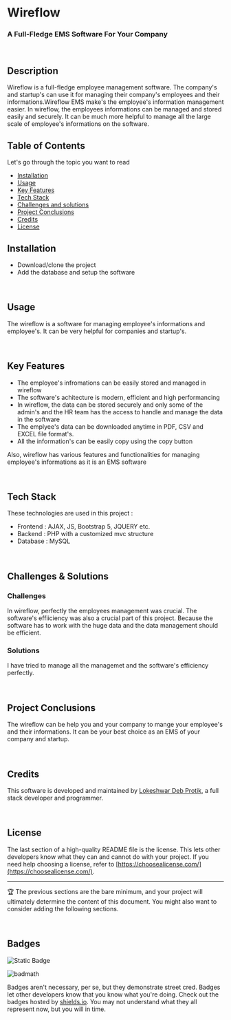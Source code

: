 # Wireflow

### A Full-Fledge EMS Software For Your Company

<br>

## Description

Wireflow is a full-fledge employee management software. The company's and startup's can use it for managing their company's employees and their informations.Wireflow EMS make's the employee's information management easier. In wireflow, the employees informations can be managed and stored easily and securely. It can be much more helpful to manage all the large scale of employee's informations on the software.

## Table of Contents 
Let's go through the topic you want to read

- [Installation](#installation)
- [Usage](#usage)
- [Key Features](#key-features)
- [Tech Stack](#tech-stack)
- [Challenges and solutions](#challenges--solutions)
- [Project Conclusions](#project-conclusions)
- [Credits](#credits)
- [License](#license)

## Installation

- Download/clone the project
- Add the database and setup the software

<br>

## Usage

The wireflow is a software for managing employee's informations and employee's. It can be very helpful for companies and startup's.

<br>


## Key Features

- The employee's infromations can be easily stored and managed in wireflow
- The software's achitecture is modern, efficient and high performancing
- In wireflow, the data can be stored securely and only some of the admin's and the HR team has the access to handle and manage the data in the software
- The emplyee's data can be downloaded anytime in PDF, CSV and EXCEL file format's.
- All the information's can be easily copy using the copy button

Also, wireflow has various features and functionalities for managing employee's informations as it is an EMS software

<br>

## Tech Stack
These technologies are used in this project :

- Frontend : AJAX, JS, Bootstrap 5, JQUERY etc.
- Backend : PHP with a customized mvc structure
- Database : MySQL

<br>

## Challenges & Solutions

### Challenges
In wireflow, perfectly the employees management was crucial. The software's effiiciency was also a crucial part of this project. Because the software has to work with the huge data and the data management should be efficient.

### Solutions
I have tried to manage all the managemet and the software's efficiency perfectly. 

<br>

## Project Conclusions
The wireflow can be help you and your company to mange your employee's and their informations. It can be your best choice as an EMS of your company and startup.

<br>

## Credits

This software is developed and maintained by [Lokeshwar Deb Protik](http://lokeshwardebportfolio.epizy.com), a full stack developer and programmer.

<br>

## License

The last section of a high-quality README file is the license. This lets other developers know what they can and cannot do with your project. If you need help choosing a license, refer to [https://choosealicense.com/](https://choosealicense.com/).

---

🏆 The previous sections are the bare minimum, and your project will ultimately determine the content of this document. You might also want to consider adding the following sections.

<br>

## Badges

![Static Badge](https://img.shields.io/badge/PHP.0%25-dfdjklfj-pink)


![badmath](https://img.shields.io/github/languages/top/lernantino/badmath)

Badges aren't necessary, per se, but they demonstrate street cred. Badges let other developers know that you know what you're doing. Check out the badges hosted by [shields.io](https://shields.io/). You may not understand what they all represent now, but you will in time.
